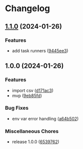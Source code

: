 # Changelog

## [1.1.0](https://github.com/pythoninthegrass/copy_mongodb/compare/v1.0.0...v1.1.0) (2024-01-26)


### Features

* add task runners ([9445ee3](https://github.com/pythoninthegrass/copy_mongodb/commit/9445ee34dd1b4a07c26b6f50f3b048e0851f6321))

## 1.0.0 (2024-01-26)


### Features

* import csv ([d171ac3](https://github.com/pythoninthegrass/copy_mongodb/commit/d171ac34dad8185d4be0ec82f6b6c6ef62f5b8f8))
* mvp ([9eb85fd](https://github.com/pythoninthegrass/copy_mongodb/commit/9eb85fd51dcb73601b3392e09a3b46885069071d))


### Bug Fixes

* env var error handling ([a64b502](https://github.com/pythoninthegrass/copy_mongodb/commit/a64b5028dfd8454cc6b72cff79d1a7489ca5a27d))


### Miscellaneous Chores

* release 1.0.0 ([6539762](https://github.com/pythoninthegrass/copy_mongodb/commit/65397620e5ac6abda2479835fa631fa68c581a8c))

